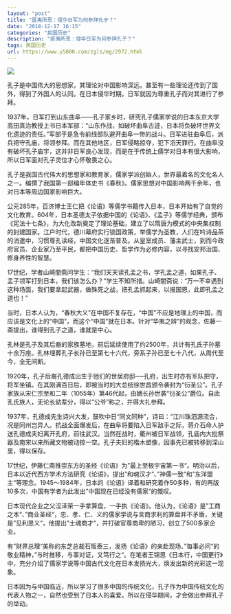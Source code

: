 ```yaml
---
layout: "post"
title: "匪夷所思：侵华日军为何参拜孔子？"
date: "2018-12-17 16:15"
categories: "民国历史"
description: "匪夷所思：侵华日军为何参拜孔子？"
tags: 民国历史
url: https://www.y5000.com/zgls/mg/2972.html
---
```






![](https://img.y5000.com/uploads/allimg/160725/4-160H5232052944.jpg)

孔子是中国伟大的思想家，其理论对中国影响深远。甚至有一些理论还传到了国外，得到了外国人的认同。在日本侵华时期，日军就因为尊重孔子而对其进行了参拜。

1937年，日军打到山东曲阜——孔子家乡时，研究孔子儒家学说的日本东京大学高田真治教授上书日本军部：“山东作战，如破坏曲阜古迹，日本将负破坏世界文化遗迹的责任。”军部于是急令前线部队避开曲阜一带的战斗。日军进驻曲阜后，派兵把守孔庙，将领参拜。而在其他地区，日军侵略掠夺，犯下滔天罪行。在曲阜没有破坏孔子庙宇，这并非日军良心发现，而是在于传统上儒学对日本有很大影响，所以日军面对孔子灵位才心怀敬畏之心。

孔子是我国古代伟大的思想家和教育家，儒家学派创始人，世界最着名的文化名人之一。编撰了我国第一部编年体史书《春秋》。儒家思想对中国影响两千余年，也对日本等周边国家影响巨大。

公元285年，百济博士王仁把《论语》等儒学书籍传入日本，日本开始有了自觉的文化教育。604年，日本圣德太子依据中国的《论语》、《孟子》等儒学经典，颁布《宪法十七条》，为大化改新奠定了理论基础，建立了以隋唐为模式的中央集权制的封建国家。江户时代，德川幕府实行锁国政策，举儒学为圣教，人们在吟诗品茶的消遣中，习惯尊孔读经，中国文化逐渐普及。从皇室成员、藩主武士，到而今政府官员、企业家乃至平民，都把中国历史、哲学作为必修内容，以寻找安邦治国、修身养性的智慧。

17世纪，学者山崎闇斋问学生：“我们天天读孔孟之书，学孔孟之道，如果孔子、孟子领军打到日本，我们该怎么办？”学生不知所措。山崎闇斋说：“万一不幸遇到这种场面，我们要拿起武器，做殊死之战，把孔孟抓起来，以报国恩，此即孔孟之道也！”

当时，日本人认为，“春秋大义”在中国不复存在，“中国”不应是地理上的中国，而应该是文化上的“中国”，而这个“中国”就在日本。针对“华夷之辨”的观念，佐藤一斋提出，谁得到孔子之道，谁就是中心。

孔林是孔子及其后裔的家族墓地，前后延续使用了约2500年，共计有孔氏子孙墓十余万座。孔林埋葬孔子长孙已至第七十六代，旁系子孙已至七十八代，从周代至今，全无间断。

1920年，孔子后裔孔德成出生于他们的世居府邸──孔府，出生时亦有军队把守，将军坐镇。在其刚满百日后，即被当时的大总统徐世昌颁令袭封为“衍圣公”。孔子家族从宋仁宗至和二年（1055年）第46代起，由嫡长孙世袭“衍圣公”爵位。自此孔氏族人，无论长幼辈分，得以“公爷”称之，并得大礼参拜。

1937年，孔德成先生诗兴大发，鼓吹中日“同文同种”，诗曰：“江川珠泗源流合，况是同州岂异人。抗战全面爆发后，在曲阜将要陷入日军敌手之际，蒋介石命人护送孔德成夫妇离开孔府，前往武汉。当然在战时，衢州被日军战领，孔庙内大批祭器及南宋以来所藏文物被动掠一空。孔子夫妇的楷木塑像，因事先已被转移到深山里，得以保存。

17世纪，伊藤仁斋推崇东方的圣经《论语》为”最上至极宇宙第一书“。明治以后，日本以近代西方学术方法研究《论语》，提出”和魂汉才“、”神儒一致“和”东洋盟主“等理念。1945～1984年，日本的《论语》译着和研究着作50多种，有的再版10多次，中国有学者为此发出”中国现在已经没有儒家“的慨叹。

日本现代企业之父涩泽荣一手拿算盘，一手执《论语》。他认为，《论语》是”工商之本“、”商业圣经“，忠、孝、仁、义的儒家学说与言商求利的算盘并不矛盾，关键是”见利思义“，他提出”士魂商才“，并打破官尊商卑的陋习，创立了500多家企业。

有”财界总理“美称的东芝总裁石阪泰三，发扬《论语》的亲赴现场、”每事必问“的敬业精神，”与时推移，与事对证，又笃行之“。在笔者王锦思《日本行，中国更行》中，充分介绍了儒家学说等中国古代文化在日本发扬光大，焕发出新的光彩这一现象。

日本因为与中国临近，所以学习了很多中国的传统文化，孔子作为中国传统文化的代表人物之一，自然也受到了日本人的喜爱。所以在侵华期间，才会做出参拜孔子的举动。
